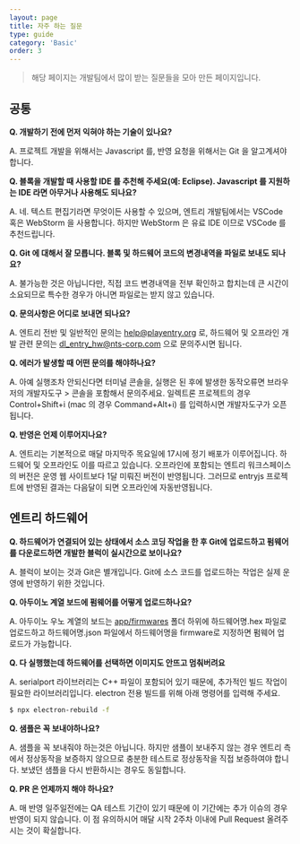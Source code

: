 ```yaml
---
layout: page
title: 자주 하는 질문
type: guide
category: 'Basic'
order: 3
---
```

> 해당 페이지는 개발팀에서 많이 받는 질문들을 모아 만든 페이지입니다.

## 공통

**Q. 개발하기 전에 먼저 익혀야 하는 기술이 있나요?**

A. 프로젝트 개발을 위해서는 Javascript 를, 반영 요청을 위해서는 Git 을 알고계셔야 합니다.

**Q. 블록을 개발할 때 사용할 IDE 를 추천해 주세요(예: Eclipse). Javascript 를 지원하는 IDE 라면 아무거나 사용해도 되나요?**

A. 네. 텍스트 편집기라면 무엇이든 사용할 수 있으며, 엔트리 개발팀에서는 VSCode 혹은 WebStorm 을 사용합니다. 하지만 WebStorm 은 유료 IDE 이므로 VSCode 를 추천드립니다.

**Q. Git 에 대해서 잘 모릅니다. 블록 및 하드웨어 코드의 변경내역을 파일로 보내도 되나요?**

A. 불가능한 것은 아닙니다만, 직접 코드 변경내역을 전부 확인하고 합치는데 큰 시간이 소요되므로 특수한 경우가 아니면 파일로는 받지 않고 있습니다.

**Q. 문의사항은 어디로 보내면 되나요?**

A. 엔트리 전반 및 일반적인 문의는 <help@playentry.org> 로,
  하드웨어 및 오프라인 개발 관련 문의는 <dl_entry_hw@nts-corp.com> 으로 문의주시면 됩니다.

**Q. 에러가 발생할 때 어떤 문의를 해야하나요?**

A. 아예 실행조차 안되신다면 터미널 콘솔을, 실행은 된 후에 발생한 동작오류면 브라우저의 개발자도구 > 콘솔을 포함해서 문의주세요.
  일렉트론 프로젝트의 경우 Control+Shift+i (mac 의 경우 Command+Alt+i) 를 입력하시면 개발자도구가 오픈됩니다.
  
**Q. 반영은 언제 이루어지나요?**

A. 엔트리는 기본적으로 매달 마지막주 목요일에 17시에 정기 배포가 이루어집니다. 하드웨어 및 오프라인도 이를 따르고 있습니다.
  오프라인에 포함되는 엔트리 워크스페이스의 버전은 운영 웹 사이트보다 1달 미뤄진 버전이 반영됩니다.
  그러므로 entryjs 프로젝트에 반영된 결과는 다음달이 되면 오프라인에 자동반영됩니다.  

## 엔트리 하드웨어

**Q. 하드웨어가 연결되어 있는 상태에서 소스 코딩 작업을 한 후 Git에 업로드하고 펌웨어를 다운로드하면 개발한 블럭이 실시간으로 보이나요?**

A. 블럭이 보이는 것과 Git은 별개입니다. Git에 소스 코드를 업로드하는 작업은 실제 운영에 반영하기 위한 것입니다.

**Q. 아두이노 계열 보드에 펌웨어를 어떻게 업로드하나요?**

A. 아두이노 우노 계열의 보드는 [app/firmwares](https://github.com/entrylabs/entry-hw/tree/master/app/firmwares) 폴더 하위에 하드웨어명.hex 파일로 업로드하고 하드웨어명.json 파일에서 하드웨어명을 firmware로 지정하면 펌웨어 업로드가 가능합니다.

**Q. 다 실행했는데 하드웨어를 선택하면 이미지도 안뜨고 멈춰버려요**

A. serialport 라이브러리는 C++ 파일이 포함되어 있기 때문에, 추가적인 빌드 작업이 필요한 라이브러리입니다. electron 전용 빌드를 위해 아래 명령어를 입력해 주세요.
```bash
$ npx electron-rebuild -f
```

**Q. 샘플은 꼭 보내야하나요?**

A. 샘플을 꼭 보내줘야 하는것은 아닙니다. 하지만 샘플이 보내주지 않는 경우 엔트리 측에서 정상동작을 보증하지 않으므로 충분한 테스트로 정상동작을 직접 보증하여야 합니다.
  보냈던 샘플을 다시 반환하시는 경우도 동일합니다.
  
**Q. PR 은 언제까지 해야 하나요?**

A. 매 반영 일주일전에는 QA 테스트 기간이 있기 때문에 이 기간에는 추가 이슈의 경우 반영이 되지 않습니다.
  이 점 유의하시어 매달 시작 2주차 이내에 Pull Request 올려주시는 것이 확실합니다.  
